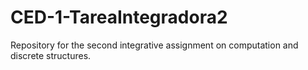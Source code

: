 # CED-1-TareaIntegradora2
Repository for the second integrative assignment on computation and discrete structures.
